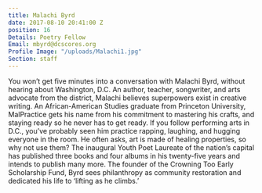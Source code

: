 ```yaml
---
title: Malachi Byrd
date: 2017-08-10 20:41:00 Z
position: 16
Details: Poetry Fellow
Email: mbyrd@dcscores.org
Profile Image: "/uploads/Malachi1.jpg"
Section: staff
---
```


You won’t get five minutes into a conversation with Malachi Byrd, without hearing about Washington, D.C. An author, teacher, songwriter, and arts advocate from the district, Malachi believes superpowers exist in creative writing. An African-American Studies graduate from Princeton University, MalPractice gets his name from his commitment to mastering his crafts, and staying ready so he never has to get ready. If you follow performing arts in D.C., you’ve probably seen him practice rapping, laughing, and hugging everyone in the room. He often asks, art is made of healing properties, so why not use them? The inaugural Youth Poet Laureate of the nation’s capital has published three books and four albums in his twenty-five years and intends to publish many more. The founder of the Crowning Too Early Scholarship Fund, Byrd sees philanthropy as community restoration and dedicated his life to ‘lifting as he climbs.’